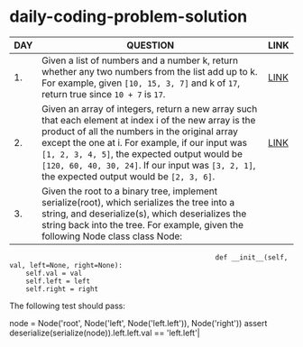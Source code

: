 # daily-coding-problem-solution


| DAY | QUESTION | LINK |
|-|-|-|
|1.| Given a list of numbers and a number k, return whether any two numbers from the list add up to k. For example, given `[10, 15, 3, 7]` and k of `17`, return true since `10 + 7` is `17`.| [LINK](https://github.com/subhajit4980/daily-coding-problem-solution/blob/main/problem%231.cpp)|
|2.| Given an array of integers, return a new array such that each element at index i of the new array is the product of all the numbers in the original array except the one at i. For example, if our input was `[1, 2, 3, 4, 5]`, the expected output would be `[120, 60, 40, 30, 24]`. If our input was `[3, 2, 1]`, the expected output would be `[2, 3, 6]`.|[LINK](https://github.com/subhajit4980/daily-coding-problem-solution/blob/main/problem%232.cpp)|
|3.|Given the root to a binary tree, implement serialize(root), which serializes the tree into a string, and deserialize(s), which deserializes the string back into the tree.      For example, given the following Node class class Node:
                                                       def __init__(self, val, left=None, right=None):
        self.val = val
        self.left = left
        self.right = right
The following test should pass:                  
    

node = Node('root', Node('left', Node('left.left')), Node('right'))
assert deserialize(serialize(node)).left.left.val == 'left.left'|
